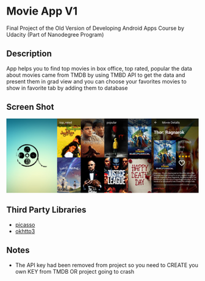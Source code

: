 # Movie App V1

Final Project of the Old Version of Developing Android Apps Course by Udacity (Part of Nanodegree Program)

## Description

App helps you to find top movies in box office, top rated, popular the data about movies came from TMDB by using TMBD API to get the data and present them in grad view and you can choose your favorites movies to show in favorite tab by adding them to database 

## Screen Shot

![](https://github.com/emadabdalrahman/Movie_app_v1/blob/master/ScreenShots/thumbnail_original.jpg?raw=true)

## Third Party Libraries

* [picasso](http://square.github.io/picasso/)
* [okhttp3](http://square.github.io/okhttp/)

## Notes

* The API key had been removed from project so you need to CREATE you own KEY from TMDB OR project going to crash 
